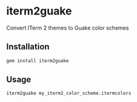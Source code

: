 # iterm2guake
Convert ITerm 2 themes to Guake color schemes

## Installation

```bash
gem install iterm2guake
```

## Usage

```bash
iterm2guake my_iterm2_color_scheme.itermcolors
```
